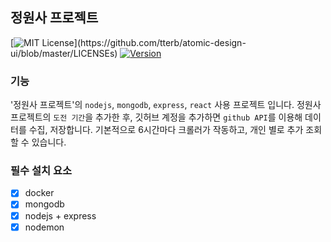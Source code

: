 ## 정원사 프로젝트 

[![MIT License](https://img.shields.io/apm/l/atomic-design-ui.svg?)](https://github.com/tterb/atomic-design-ui/blob/master/LICENSEs)
[![Version](https://badge.fury.io/gh/tterb%2FHyde.svg)](https://badge.fury.io/gh/tterb%2FHyde)

### 기능  

'정원사 프로젝트'의 `nodejs`, `mongodb`, `express`, `react` 사용 프로젝트 입니다. 
정원사 프로젝트의 `도전 기간`을 추가한 후, 깃허브 계정을 추가하면 `github API`를 이용해 데이터를 수집, 저장합니다. 
기본적으로 6시간마다 크롤러가 작동하고, 개인 별로 추가 조회할 수 있습니다.

### 필수 설치 요소  

- [x] docker
- [x] mongodb
- [x] nodejs + express
- [x] nodemon